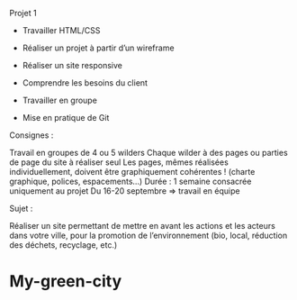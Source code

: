 Projet 1

- Travailler HTML/CSS

- Réaliser un projet à partir d’un wireframe

- Réaliser un site responsive

- Comprendre les besoins du client

- Travailler en groupe

- Mise en pratique de Git

Consignes :

Travail en groupes de 4 ou 5 wilders
Chaque wilder à des pages ou parties de page du site à réaliser seul
Les pages, mêmes réalisées individuellement, doivent être graphiquement cohérentes ! (charte graphique, polices, espacements…)
Durée : 1 semaine consacrée uniquement au projet
Du 16-20 septembre => travail en équipe

Sujet :

Réaliser un site permettant de mettre en avant les actions et les acteurs dans votre ville, pour la promotion de l’environnement (bio, local, réduction des déchets, recyclage, etc.)

# My-green-city
